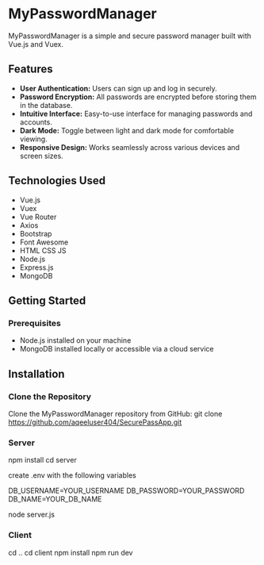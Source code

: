 # MyPasswordManager

MyPasswordManager is a simple and secure password manager built with Vue.js and Vuex.

## Features

- **User Authentication:** Users can sign up and log in securely.
- **Password Encryption:** All passwords are encrypted before storing them in the database.
- **Intuitive Interface:** Easy-to-use interface for managing passwords and accounts.
- **Dark Mode:** Toggle between light and dark mode for comfortable viewing.
- **Responsive Design:** Works seamlessly across various devices and screen sizes.

## Technologies Used

- Vue.js
- Vuex
- Vue Router
- Axios
- Bootstrap
- Font Awesome
- HTML CSS JS
- Node.js
- Express.js
- MongoDB

## Getting Started

### Prerequisites

- Node.js installed on your machine
- MongoDB installed locally or accessible via a cloud service

## Installation

### Clone the Repository

Clone the MyPasswordManager repository from GitHub:
git clone https://github.com/aqeeluser404/SecurePassApp.git

### Server

npm install
cd server

create .env with the following variables

DB_USERNAME=YOUR_USERNAME
DB_PASSWORD=YOUR_PASSWORD
DB_NAME=YOUR_DB_NAME

node server.js

### Client

cd ..
cd client
npm install
npm run dev


